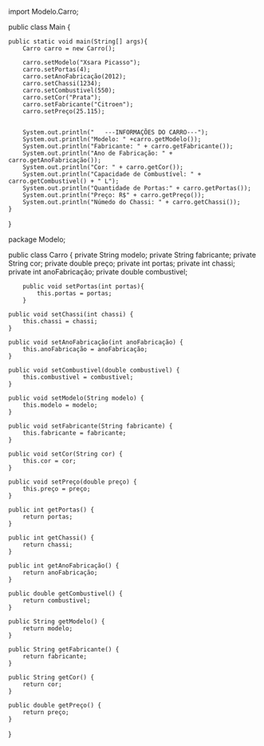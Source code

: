 import Modelo.Carro;

public class Main {

    public static void main(String[] args){
        Carro carro = new Carro();

        carro.setModelo("Xsara Picasso");
        carro.setPortas(4);
        carro.setAnoFabricação(2012);
        carro.setChassi(1234);
        carro.setCombustivel(550);
        carro.setCor("Prata");
        carro.setFabricante("Citroen");
        carro.setPreço(25.115);


        System.out.println("   ---INFORMAÇÕES DO CARRO---");
        System.out.println("Modelo: " +carro.getModelo());
        System.out.println("Fabricante: " + carro.getFabricante());
        System.out.println("Ano de Fabricação: " + carro.getAnoFabricação());
        System.out.println("Cor: " + carro.getCor());
        System.out.println("Capacidade de Combustível: " + carro.getCombustivel() + " L");
        System.out.println("Quantidade de Portas:" + carro.getPortas());
        System.out.println("Preço: R$" + carro.getPreço());
        System.out.println("Númedo do Chassi: " + carro.getChassi());
    }
}


package Modelo;

public class Carro {
    private String modelo;
    private String fabricante;
    private String cor;
    private double preço;
    private int portas;
    private int chassi;
    private int anoFabricação;
    private double combustivel;

        public void setPortas(int portas){
            this.portas = portas;
        }

    public void setChassi(int chassi) {
        this.chassi = chassi;
    }

    public void setAnoFabricação(int anoFabricação) {
        this.anoFabricação = anoFabricação;
    }

    public void setCombustivel(double combustivel) {
        this.combustivel = combustivel;
    }

    public void setModelo(String modelo) {
        this.modelo = modelo;
    }

    public void setFabricante(String fabricante) {
        this.fabricante = fabricante;
    }

    public void setCor(String cor) {
        this.cor = cor;
    }

    public void setPreço(double preço) {
        this.preço = preço;
    }

    public int getPortas() {
        return portas;
    }

    public int getChassi() {
        return chassi;
    }

    public int getAnoFabricação() {
        return anoFabricação;
    }

    public double getCombustivel() {
        return combustivel;
    }

    public String getModelo() {
        return modelo;
    }

    public String getFabricante() {
        return fabricante;
    }

    public String getCor() {
        return cor;
    }

    public double getPreço() {
        return preço;
    }
}
